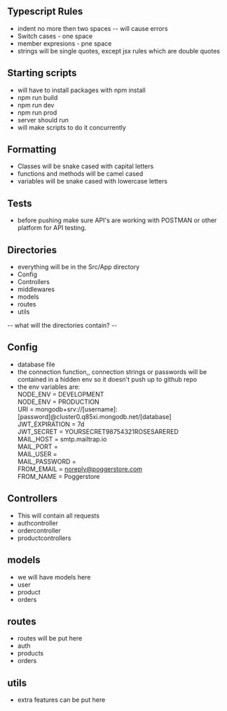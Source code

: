## Typescript Rules 
* indent no more then two spaces -- will cause errors
* Switch cases - one space
* member expresions - pne space
* strings will be single quotes, except jsx rules which are double quotes
  
## Starting scripts
* will have to install packages with npm install
* npm run build
* npm run dev
* npm run prod
* server should run
* will make scripts to do it concurrently


## Formatting
* Classes will be snake cased with capital letters
* functions and methods will be camel cased
* variables will be snake cased with lowercase letters

## Tests
* before pushing make sure API's are working with POSTMAN or other platform for API testing. 

## Directories
* everything will be in the Src/App directory
* Config
* Controllers
* middlewares
* models
* routes
* utils

-- what will the directories contain? --

## Config
* database file
* the connection function,, connection strings or passwords will be contained in a hidden env so it doesn't push up to github repo
* the env variables are: <br>NODE_ENV = DEVELOPMENT <br>NODE_ENV = PRODUCTION <br>URI = mongodb+srv://[username]:[password]@cluster0.q85xi.mongodb.net/[database] <br>JWT_EXPIRATION = 7d <br> JWT_SECRET = YOURSECRET98754321ROSESARERED <br> MAIL_HOST = smtp.mailtrap.io <br> MAIL_PORT = <br>MAIL_USER = <br>MAIL_PASSWORD = <br>FROM_EMAIL = noreply@poggerstore.com<br>FROM_NAME = Poggerstore

## Controllers
* This will contain all requests
* authcontroller
* ordercontroller
* productcontrollers

## models
* we will have models here
* user
* product
* orders

## routes
* routes will be put here
* auth
* products
* orders

## utils
* extra features can be put here
